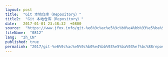 ```yaml
---
layout: post
title:  "Git 本地仓库（Repository）"
title2:  "Git 本地仓库（Repository）"
date:   2017-01-01 23:48:32  +0800
source:  "https://www.jfox.info/git-%e6%9c%ac%e5%9c%b0%e4%bb%93%e5%ba%93%ef%bc%88repository%ef%bc%89.html"
fileName:  "0812"
lang:  "zh_CN"
published: true
permalink: "2017/git-%e6%9c%ac%e5%9c%b0%e4%bb%93%e5%ba%93%ef%bc%88repository%ef%bc%89.html"
---
```



